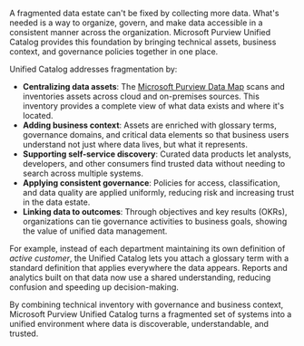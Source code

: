 A fragmented data estate can't be fixed by collecting more data. What's needed is a way to organize, govern, and make data accessible in a consistent manner across the organization. Microsoft Purview Unified Catalog provides this foundation by bringing technical assets, business context, and governance policies together in one place.

Unified Catalog addresses fragmentation by:

- **Centralizing data assets**: The [Microsoft Purview Data Map](/purview/data-map) scans and inventories assets across cloud and on-premises sources. This inventory provides a complete view of what data exists and where it's located.
- **Adding business context**: Assets are enriched with glossary terms, governance domains, and critical data elements so that business users understand not just where data lives, but what it represents.
- **Supporting self-service discovery**: Curated data products let analysts, developers, and other consumers find trusted data without needing to search across multiple systems.
- **Applying consistent governance**: Policies for access, classification, and data quality are applied uniformly, reducing risk and increasing trust in the data estate.
- **Linking data to outcomes**: Through objectives and key results (OKRs), organizations can tie governance activities to business goals, showing the value of unified data management.

For example, instead of each department maintaining its own definition of _active customer_, the Unified Catalog lets you attach a glossary term with a standard definition that applies everywhere the data appears. Reports and analytics built on that data now use a shared understanding, reducing confusion and speeding up decision-making.

By combining technical inventory with governance and business context, Microsoft Purview Unified Catalog turns a fragmented set of systems into a unified environment where data is discoverable, understandable, and trusted.

